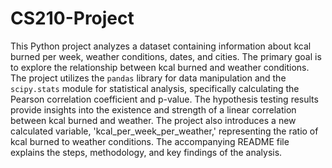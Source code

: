 # CS210-Project
This Python project analyzes a dataset containing information about kcal burned per week, weather conditions, dates, and cities. The primary goal is to explore the relationship between kcal burned and weather conditions. The project utilizes the `pandas` library for data manipulation and the `scipy.stats` module for statistical analysis, specifically calculating the Pearson correlation coefficient and p-value. The hypothesis testing results provide insights into the existence and strength of a linear correlation between kcal burned and weather. The project also introduces a new calculated variable, 'kcal_per_week_per_weather,' representing the ratio of kcal burned to weather conditions. The accompanying README file explains the steps, methodology, and key findings of the analysis.
